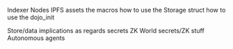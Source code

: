 
Indexer 
Nodes
IPFS assets
the macros
how to use the Storage struct
how to use the dojo_init


Store/data implications as regards secrets ZK
World secrets/ZK stuff
Autonomous agents

